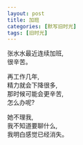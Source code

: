 ```yaml
---
layout: post
title: 加班
categories: [默写旧时光]
tags: [旧时光]
---
```


张水水最近连续加班,    
很辛苦。

再工作几年,   
精力就会下降很多,    
那时候可能会更辛苦,      
怎么办呢?

她不理我,   
我不知道要聊什么,   
我明白感觉已经消失。



